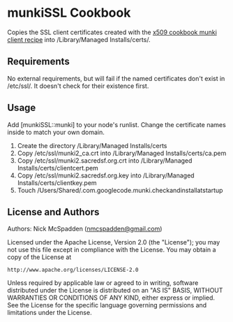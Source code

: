 munkiSSL Cookbook
=================
Copies the SSL client certificates created with the [x509 cookbook munki client recipe](https://github.com/nmcspadden/chef-cookbook-ssl/blob/development/recipes/munki2_client.rb) into /Library/Managed Installs/certs/.

Requirements
------------
No external requirements, but will fail if the named certificates don't exist in /etc/ssl/.  It doesn't check for their existence first.


Usage
-----
Add [munkiSSL::munki] to your node's runlist.  Change the certificate names inside to match your own domain.

1. Create the directory /Library/Managed Installs/certs
2. Copy /etc/ssl/munki2_ca.crt into /Library/Managed Installs/certs/ca.pem
3. Copy /etc/ssl/munki2.sacredsf.org.crt into /Library/Managed Installs/certs/clientcert.pem
4. Copy /etc/ssl/munki2.sacredsf.org.key into /Library/Managed Installs/certs/clientkey.pem
5. Touch /Users/Shared/.com.googlecode.munki.checkandinstallatstartup


License and Authors
-------------------
Authors: Nick McSpadden (<nmcspadden@gmail.com>)

Licensed under the Apache License, Version 2.0 (the "License");
you may not use this file except in compliance with the License.
You may obtain a copy of the License at

    http://www.apache.org/licenses/LICENSE-2.0

Unless required by applicable law or agreed to in writing, software
distributed under the License is distributed on an "AS IS" BASIS,
WITHOUT WARRANTIES OR CONDITIONS OF ANY KIND, either express or implied.
See the License for the specific language governing permissions and
limitations under the License.